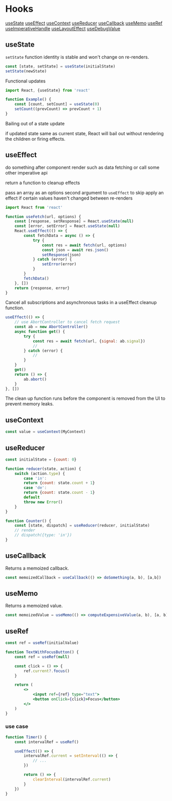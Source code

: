 # Hooks

[useState](#useState)
[useEffect](#useEffect)
[useContext](#useContext)
[useReducer](#useReducer)
[useCallback](#useCallback)
[useMemo](#useMemo)
[useRef](#useRef)
[useImperativeHandle](#useImperativeHandle)
[useLayoutEffect](#useLayoutEffect)
[useDebugValue](#useDebugValue)

## useState

`setState` function identity is stable and won't change on re-renders.

```js
const [state, setState] = useState(initialState)
setState(newState)
```

Functional updates

```js
import React, {useState} from 'react'

function Example() {
    const [count, setCount] = useState(0)
    setCount((prevCount) => prevCount + 1)
}
```

Bailing out of a state update

if updated state same as current state, React will bail out without rendering the children or firing effects.

## useEffect

do something after component render
such as data fetching or call some other imperative api

return a function to cleanup effects

pass an array as an options second argument to `useEffect` to skip apply an effect if certain values haven't changed between re-renders

```js
import React from 'react'

function useFetch(url, options) {
    const [response, setResponse] = React.useState(null)
    const [error, setError] = React.useState(null)
    React.useEffect(() => {
        const fetchData = async () => {
            try {
                const res = await fetch(url, options)
                const json = await res.json()
                setResponse(json)
            } catch (error) {
                setError(error)
            }
        }
        fetchData()
    }, [])
    return {response, error}
}
```

Cancel all subscriptions and asynchronous tasks in a useEffect cleanup function.

```js
useEffect(() => {
    // use AbortController to cancel fetch request
    const ab = new AbortController()
    async function get() {
        try {
            const res = await fetch(url, {signal: ab.signal})
            //
        } catch (error) {
            //
        }
    }
    get()
    return () => {
        ab.abort()
    }
}, [])
```

The clean up function runs before the component is removed from the UI to prevent memory leaks.

## useContext

```js
const value = useContext(MyContext)
```

## useReducer

```js
const initialState = {count: 0}

function reducer(state, action) {
    switch (action.type) {
        case 'in':
        return {count: state.count + 1}
        case 'de':
        return {count: state.count - 1}
        default
        throw new Error()
    }
}

function Counter() {
    const [state, dispatch] = useReducer(reducer, initialState)
    // render
    // dispatch({type: 'in'})
}
```

## useCallback
Returns a memoized callback.
```js
const memoizedCallback = useCallback(() => doSomething(a, b), [a,b])
```

## useMemo
Returns a memoized value.
```js
const memoizedValue = useMemo(() => computeExpensiveValue(a, b), [a, b])
```

## useRef
```js
const ref = useRef(initialValue)
```

```jsx
function TextWithFocusButton() {
    const ref = useRef(null)

    const click = () => {
        ref.current?.focus()
    }

    return (
        <>
            <input ref={ref} type="text">
            <button onClick={click}>Focus</button>
        </>
    )
}
```

### use case
```js
function Timer() {
    const intervalRef = useRef()

    useEffect(() => {
        intervalRef.current = setInterval(() => {
            // ...
        })

        return () => {
            clearInterval(intervalRef.current)
        }
    })
}

```